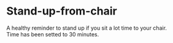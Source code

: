 # Stand-up-from-chair

A healthy reminder to stand up if you sit a lot time to your chair. <br>
Time has been setted to 30 minutes.
